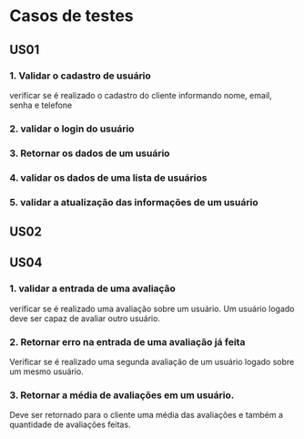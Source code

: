 # Casos de testes

## US01
### 1. Validar o cadastro de usuário
verificar se é realizado o cadastro do cliente informando nome, email, senha e telefone

### 2. validar o login do usuário

### 3. Retornar os dados de um usuário

### 4. validar os dados de uma lista de usuários

### 5. validar a atualização das informações de um usuário

## US02

## US04
### 1. validar a entrada de uma avaliação
verificar se é realizado uma avaliação sobre um usuário. Um usuário logado deve ser capaz de avaliar outro usuário.

### 2. Retornar erro na entrada de uma avaliação já feita
Verificar se é realizado uma segunda avaliação de um usuário logado sobre um mesmo usuário.

### 3. Retornar a média de avaliações em um usuário.
Deve ser retornado para o cliente uma média das avaliações e também a quantidade de avaliações feitas.